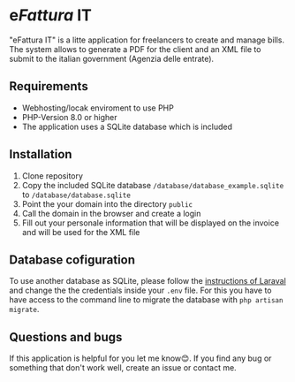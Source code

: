 # e*Fattura* IT
"eFattura IT" is a litte application for freelancers to create and manage bills. The system allows to generate a PDF for the client and an XML file to submit to the italian government (Agenzia delle entrate).

## Requirements
- Webhosting/locak enviroment to use PHP
- PHP-Version 8.0 or higher
- The application uses a SQLite database which is included

## Installation
1. Clone repository
2. Copy the included SQLite database `/database/database_example.sqlite` to `/database/database.sqlite`
3. Point the your domain into the directory `public`
4. Call the domain in the browser and create a login
5. Fill out your personale information that will be displayed on the invoice and will be used for the XML file

## Database cofiguration
To use another database as SQLite, please follow the [instructions of Laraval](https://laravel.com/docs/9.x/installation#databases-and-migrations) and change the the credentials inside your `.env` file. For this you have to have access to the command line to migrate the database with `php artisan migrate`.

## Questions and bugs
If this application is helpful for you let me know😊. If you find any bug or something that don't work well, create an issue or contact me.